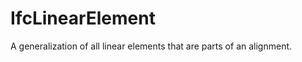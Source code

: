 # IfcLinearElement

A generalization of all linear elements that are parts of an alignment.<!-- end of definition -->
